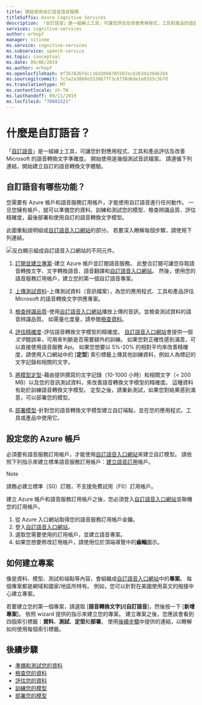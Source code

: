 ```yaml
---
title: 開始使用自訂語音語音服務
titleSuffix: Azure Cognitive Services
description: 「自訂語音」是一組線上工具，可讓您評估及改善應用程式、工具和產品的語音轉換文字準確度。 開始使用是幾個測試音訊檔案。 請遵循下列連結，開始建立自訂的語音轉換文字體驗。
services: cognitive-services
author: erhopf
manager: nitinme
ms.service: cognitive-services
ms.subservice: speech-service
ms.topic: conceptual
ms.date: 09/06/2019
ms.author: erhopf
ms.openlocfilehash: 0f3b7826fdcc16d3094785507ec8263da39d6284
ms.sourcegitcommit: 7c5a2a3068e5330b77f3c6738d6de1e03d3c3b7d
ms.translationtype: MT
ms.contentlocale: zh-TW
ms.lasthandoff: 09/11/2019
ms.locfileid: "70881521"
---
```

# <a name="what-is-custom-speech"></a>什麼是自訂語音？

「[自訂語音](https://aka.ms/customspeech)」是一組線上工具，可讓您針對應用程式、工具和產品評估及改善 Microsoft 的語音轉換文字準確度。 開始使用是幾個測試音訊檔案。 請遵循下列連結，開始建立自訂的語音轉換文字體驗。

## <a name="whats-in-custom-speech"></a>自訂語音有哪些功能？

您需要有 Azure 帳戶和語音服務訂用帳戶，才能使用自訂語音進行任何動作。 一旦您擁有帳戶，就可以準備您的資料、訓練和測試您的模型、檢查辨識品質、評估精確度，最後部署和使用自訂的語音轉換文字模型。

此圖重點說明組成[自訂語音入口網站](https://aka.ms/customspeech)的部分。 若要深入瞭解每個步驟，請使用下列連結。

![反白顯示組成自訂語音入口網站的不同元件。](./media/custom-speech/custom-speech-overview.png)

1. [訂閱並建立專案](#set-up-your-azure-account)-建立 Azure 帳戶並訂閱語音服務。 此整合訂閱可讓您存取語音轉換文字、文字轉換語音、語音翻譯和[自訂語音入口網站](https://speech.microsoft.com/customspeech)。 然後，使用您的語音服務訂用帳戶，建立您的第一個自訂語音專案。

2. [上傳測試資料](how-to-custom-speech-test-data.md)-上傳測試資料（音訊檔案），為您的應用程式、工具和產品評估 Microsoft 的語音轉換文字供應專案。

3. [檢查辨識品質](how-to-custom-speech-inspect-data.md)-使用[自訂語音入口網站](https://speech.microsoft.com/customspeech)播放上傳的音訊，並檢查測試資料的語音辨識品質。 如需量化度量，請參閱[檢查資料](how-to-custom-speech-inspect-data.md)。

4. [評估精確度](how-to-custom-speech-evaluate-data.md)-評估語音轉換文字模型的精確度。 [自訂語音入口網站](https://speech.microsoft.com/customspeech)會提供一個*文字*錯誤率，可用來判斷是否需要額外的訓練。 如果您對正確性感到滿意，可以直接使用語音服務 Api。 如果您想要以 5%-20% 的相對平均來改善精確度，請使用入口網站中的 [**定型**] 索引標籤上傳其他訓練資料，例如人為標記的文字記錄和相關的文字。

5. [將模型定型](how-to-custom-speech-train-model.md)-藉由提供撰寫的文字記錄（10-1000 小時）和相關文字（< 200 MB）以及您的音訊測試資料，來改善語音轉換文字模型的精確度。 這種資料有助於訓練語音轉換文字模型。 定型之後，請重新測試，如果您對結果感到滿意，可以部署您的模型。

6. [部署模型](how-to-custom-speech-deploy-model.md)-針對您的語音轉換文字模型建立自訂端點，並在您的應用程式、工具或產品中使用它。

## <a name="set-up-your-azure-account"></a>設定您的 Azure 帳戶

必須要有語音服務訂用帳戶，才能使用[自訂語音入口網站](https://speech.microsoft.com/customspeech)來建立自訂模型。 請依照下列指示來建立標準語音服務訂用帳戶：[建立語音訂用](https://docs.microsoft.com/azure/cognitive-services/speech-service/get-started#new-azure-account)帳戶。

> [!NOTE]
> 請務必建立標準（S0）訂閱，不支援免費試用（F0）訂用帳戶。

建立 Azure 帳戶和語音服務訂用帳戶之後，您必須登入[自訂語音入口網站](https://speech.microsoft.com/customspeech)並聯機您的訂用帳戶。

1. 從 Azure 入口網站取得您的語音服務訂用帳戶金鑰。
2. 登入[自訂語音入口網站](https://aka.ms/custom-speech)。
3. 選取您需要使用的訂用帳戶，並建立語音專案。
4. 如果您想要修改訂用帳戶，請使用位於頂端導覽中的**齒輪**圖示。

## <a name="how-to-create-a-project"></a>如何建立專案

像是資料、模型、測試和端點等內容，會組織成[自訂語音入口網站](https://speech.microsoft.com/customspeech)中的**專案**。 每個專案都是網域和國家/地區所特有。 例如，您可以針對在美國使用英文的撥接中心建立專案。

若要建立您的第一個專案，請選取 [**語音轉換文字]/[自訂語音**]，然後按一下 [**新增專案**]。 依照 wizard 提供的指示來建立您的專案。 建立專案之後，您應該會看到四個索引標籤：**資料**、**測試**、**定型**和**部署**。 使用[後續步驟](#next-steps)中提供的連結，以瞭解如何使用每個索引標籤。

## <a name="next-steps"></a>後續步驟

* [準備和測試您的資料](how-to-custom-speech-test-data.md)
* [檢查您的資料](how-to-custom-speech-inspect-data.md)
* [評估您的資料](how-to-custom-speech-evaluate-data.md)
* [訓練您的模型](how-to-custom-speech-train-model.md)
* [部署您的模型](how-to-custom-speech-deploy-model.md)
